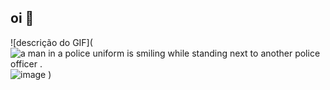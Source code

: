 ## oi  👋
![descrição do GIF](<img src="https://media1.tenor.com/m/6w-Qp7e6PAAAAAAC/what-omg.gif" alt="a man in a police uniform is smiling while standing next to another police officer ."/>![image](https://github.com/user-attachments/assets/0bccb066-419a-4538-85bf-60530fbd873c)
)

